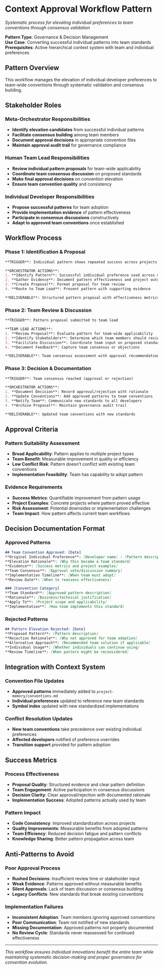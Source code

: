 # Context Approval Workflow Pattern

*Systematic process for elevating individual preferences to team conventions through consensus validation*

**Pattern Type**: Governance & Decision Management  
**Use Case**: Converting successful individual patterns into team standards  
**Prerequisites**: Active hierarchical context system with team and individual preferences  

## Pattern Overview

This workflow manages the elevation of individual developer preferences to team-wide conventions through systematic validation and consensus building.

## Stakeholder Roles

### Meta-Orchestrator Responsibilities
- **Identify elevation candidates** from successful individual patterns
- **Facilitate consensus building** among team members
- **Document approval decisions** in appropriate convention files
- **Maintain approval audit trail** for governance compliance

### Human Team Lead Responsibilities  
- **Review individual pattern proposals** for team-wide applicability
- **Coordinate team consensus discussion** on proposed standards
- **Make final approval decisions** on convention elevation
- **Ensure team convention quality** and consistency

### Individual Developer Responsibilities
- **Propose successful patterns** for team adoption
- **Provide implementation evidence** of pattern effectiveness
- **Participate in consensus discussions** constructively
- **Adapt to approved team conventions** once established

## Workflow Process

### Phase 1: Identification & Proposal
```markdown
**TRIGGER**: Individual pattern shows repeated success across projects

**ORCHESTRATOR ACTIONS**:
1. **Identify Pattern**: Successful individual preference used across multiple projects
2. **Gather Evidence**: Document pattern effectiveness and project outcomes
3. **Create Proposal**: Format proposal for team review
4. **Route to Team Lead**: Present pattern with supporting evidence

**DELIVERABLE**: Structured pattern proposal with effectiveness metrics
```

### Phase 2: Team Review & Discussion  
```markdown
**TRIGGER**: Pattern proposal submitted to team lead

**TEAM LEAD ACTIONS**:
1. **Review Proposal**: Evaluate pattern for team-wide applicability
2. **Identify Stakeholders**: Determine which team members should review
3. **Facilitate Discussion**: Coordinate team input on proposed standard
4. **Document Feedback**: Capture team consensus or objections

**DELIVERABLE**: Team consensus assessment with approval recommendation
```

### Phase 3: Decision & Documentation
```markdown
**TRIGGER**: Team consensus reached (approval or rejection)

**ORCHESTRATOR ACTIONS**:
1. **Document Decision**: Record approval/rejection with rationale
2. **Update Conventions**: Add approved patterns to team conventions
3. **Notify Team**: Communicate new standards to all developers
4. **Archive Proposal**: Maintain governance audit trail

**DELIVERABLE**: Updated team conventions with new standards
```

## Approval Criteria

### Pattern Suitability Assessment
- **Broad Applicability**: Pattern applies to multiple project types
- **Team Benefit**: Measurable improvement in quality or efficiency
- **Low Conflict Risk**: Pattern doesn't conflict with existing team conventions
- **Implementation Feasibility**: Team has capability to adopt pattern

### Evidence Requirements
- **Success Metrics**: Quantifiable improvement from pattern usage
- **Project Examples**: Concrete projects where pattern proved effective
- **Risk Assessment**: Potential downsides or implementation challenges
- **Team Impact**: How pattern affects current team workflows

## Decision Documentation Format

### Approved Patterns
```markdown
## Team Convention Approved: [Date]
**Original Individual Preference**: [Developer name] - [Pattern description]
**Elevation Rationale**: [Why this became a team standard]
**Evidence**: [Success metrics and project examples]
**Team Consensus**: [Approval vote/discussion summary]
**Implementation Timeline**: [When team must adopt]
**Review Date**: [When to reassess effectiveness]

### [Convention Category]
**Team Standard**: [Approved pattern description]
**Rationale**: [Business/technical justification]
**Apply To**: [Project scope and applicability]
**Implementation**: [How team implements this standard]
```

### Rejected Patterns
```markdown
## Pattern Elevation Rejected: [Date]
**Proposed Pattern**: [Pattern description]
**Rejection Rationale**: [Why not approved for team adoption]
**Alternative Approach**: [Recommended team solution if applicable]
**Individual Usage**: [Whether individuals can continue using]
**Review Timeline**: [When pattern might be reconsidered]
```

## Integration with Context System

### Convention File Updates
- **Approved patterns** immediately added to `project-memory/conventions.md`
- **Individual preferences** updated to reference new team standards
- **Symbol index** updated with new standardized implementations

### Conflict Resolution Updates
- **New team conventions** take precedence over existing individual preferences
- **Affected developers** notified of preference overrides
- **Transition support** provided for pattern adoption

## Success Metrics

### Process Effectiveness
- **Proposal Quality**: Structured evidence and clear pattern definition
- **Team Engagement**: Active participation in consensus discussions
- **Decision Clarity**: Clear approval/rejection with documented rationale
- **Implementation Success**: Adopted patterns actually used by team

### Pattern Impact
- **Code Consistency**: Improved standardization across projects
- **Quality Improvements**: Measurable benefits from adopted patterns
- **Team Efficiency**: Reduced decision fatigue and pattern conflicts
- **Knowledge Sharing**: Better pattern propagation across team

## Anti-Patterns to Avoid

### Poor Approval Process
- **Rushed Decisions**: Insufficient review time or stakeholder input
- **Weak Evidence**: Patterns approved without measurable benefits
- **Silent Approvals**: Lack of team discussion or consensus building
- **Legacy Conflicts**: New standards that break existing conventions

### Implementation Failures
- **Inconsistent Adoption**: Team members ignoring approved conventions
- **Poor Communication**: Team not notified of new standards
- **Missing Documentation**: Approved patterns not properly documented
- **No Review Cycle**: Standards never reassessed for continued effectiveness

---

*This workflow ensures individual innovations benefit the entire team while maintaining systematic decision-making and proper governance for convention evolution.*
